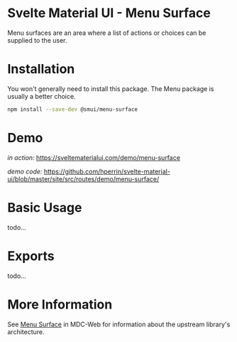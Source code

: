 # Svelte Material UI - Menu Surface

Menu surfaces are an area where a list of actions or choices can be supplied to the user.

# Installation

You won't generally need to install this package. The Menu package is usually a better choice.

```sh
npm install --save-dev @smui/menu-surface
```

# Demo

_in action:_ https://sveltematerialui.com/demo/menu-surface

_demo code:_ https://github.com/hperrin/svelte-material-ui/blob/master/site/src/routes/demo/menu-surface/

# Basic Usage

todo...

# Exports

todo...

# More Information

See [Menu Surface](https://github.com/material-components/material-components-web/tree/v10.0.0/packages/mdc-menu-surface) in MDC-Web for information about the upstream library's architecture.
